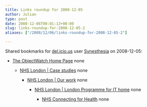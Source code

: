 ```yaml
---
title: Links roundup for 2008-12-05
author: Julian
type: post
date: 2008-12-06T00:01:13+00:00
slug: links-roundup-for-2008-12-05-2 
aliases: ["/2008/12/06/links-roundup-for-2008-12-05-2"]

---
```

Shared bookmarks for [del.icio.us][1] user [Synesthesia][2] on 2008-12-05:

  * [The ObjectWatch Home Page][3] 
    none</li> 
    
      * [NHS London | Case studies][4] 
        none</li> 
        
          * [NHS London | Our work][5] 
            none</li> 
            
              * [NHS London | London Programme for IT home][6] 
                none</li> 
                
                  * [NHS Connecting for Health][7] 
                    none</li> </ul>

 [1]: https://del.icio.us/
 [2]: https://del.icio.us/synesthesia
 [3]: https://www.objectwatch.com/
 [4]: https://www.london.nhs.uk/lpfit/news-and-updates/case-studies
 [5]: https://www.london.nhs.uk/lpfit/what-we-do/our-work
 [6]: https://www.london.nhs.uk/lpfit
 [7]: https://www.connectingforhealth.nhs.uk/